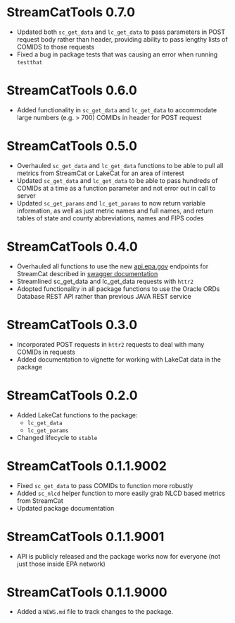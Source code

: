 # StreamCatTools 0.7.0

-   Updated both `sc_get_data` and `lc_get_data` to pass parameters in
    POST request body rather than header, providing ability to pass lengthy
    lists of COMIDS to those requests
-   Fixed a bug in package tests that was causing an error when 
    running `testthat`    
    
# StreamCatTools 0.6.0

-   Added functionality in `sc_get_data` and `lc_get_data` to accommodate 
    large numbers (e.g. > 700) COMIDs in header for POST request

# StreamCatTools 0.5.0

-   Overhauled `sc_get_data` and `lc_get_data` functions to be able to pull 
    all metrics from StreamCat or LakeCat for an area of interest
-   Updated `sc_get_data` and `lc_get_data` to be able to pass hundreds of 
    COMIDs at a time as a function parameter and not error out in call to server
-   Updated `sc_get_params` and `lc_get_params` to now return variable information,
    as well as just metric names and full names, and return tables of state and 
    county abbreviations, names and FIPS codes


# StreamCatTools 0.4.0

-   Overhauled all functions to use the new [api.epa.gov](https://api.epa.gov/StreamCat/streams/metrics) 
    endpoints for StreamCat described in [swagger documentation](https://usepa.github.io/StreamCatWebServices_Public/#/)
-   Streamlined sc_get_data and lc_get_data requests with `httr2` 
-   Adopted functionality in all package functions to use the Oracle ORDs Database 
    REST API rather than previous JAVA REST service

# StreamCatTools 0.3.0

-   Incorporated POST requests in `httr2` requests to deal with many COMIDs in requests
-   Added documentation to vignette for working with LakeCat data in the package

# StreamCatTools 0.2.0

-   Added LakeCat functions to the package:
    - `lc_get_data`
    - `lc_get_params`
-   Changed lifecycle to `stable`

# StreamCatTools 0.1.1.9002

-   Fixed `sc_get_data` to pass COMIDs to function more robustly
-   Added `sc_nlcd` helper function to more easily grab NLCD based metrics from StreamCat
-   Updated package documentation

# StreamCatTools 0.1.1.9001

-   API is publicly released and the package works now for everyone (not just those 
    inside EPA network)

# StreamCatTools 0.1.1.9000

-   Added a `NEWS.md` file to track changes to the package.

